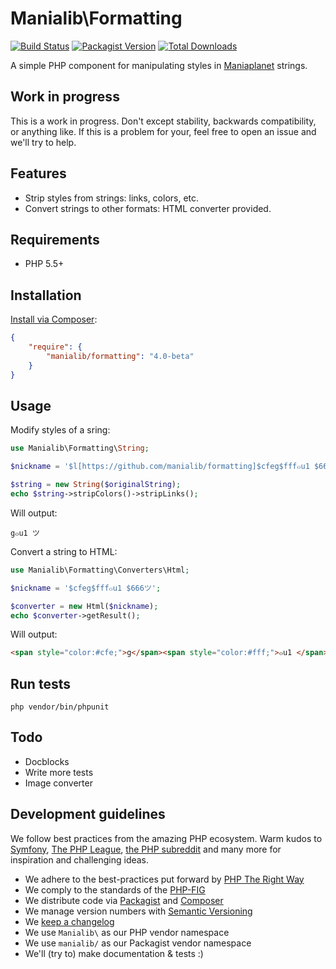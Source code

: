 # Manialib\Formatting

[![Build Status](https://img.shields.io/travis/manialib/formatting.svg?style=flat-square)](https://travis-ci.org/manialib/formatting)
[![Packagist Version](https://img.shields.io/packagist/v/manialib/formatting.svg?style=flat-square)](https://packagist.org/packages/manialib/formatting)
[![Total Downloads](https://img.shields.io/packagist/dt/manialib/formatting.svg?style=flat-square)](https://packagist.org/packages/manialib/formatting)

A simple PHP component for manipulating styles in [Maniaplanet](http://manaplanet.com) strings. 

## Work in progress

This is a work in progress. Don't except stability, backwards compatibility, or anything like. If this is a problem for 
your, feel free to open an issue and we'll try to help.

## Features

- Strip styles from strings: links, colors, etc.
- Convert strings to other formats: HTML converter provided.

## Requirements

- PHP 5.5+

## Installation

[Install via Composer](https://getcomposer.org/):

```json
{
	"require": {
        "manialib/formatting": "4.0-beta"
    }
}
```

## Usage

Modify styles of a sring:

```php
use Manialib\Formatting\String;

$nickname = '$l[https://github.com/manialib/formatting]$cfeg$fff๐u1 $666ツ$l';

$string = new String($originalString);
echo $string->stripColors()->stripLinks();
```

Will output:

```
g๐u1 ツ
```

Convert a string to HTML:

```php
use Manialib\Formatting\Converters\Html;

$nickname = '$cfeg$fff๐u1 $666ツ';

$converter = new Html($nickname);
echo $converter->getResult();
```

Will output:

```html
<span style="color:#cfe;">g</span><span style="color:#fff;">๐u1 </span><span style="color:#666;">ツ</span>
```

## Run tests

`php vendor/bin/phpunit`

## Todo

- Docblocks
- Write more tests
- Image converter

## Development guidelines

We follow best practices from the amazing PHP ecosystem. Warm kudos to [Symfony](http://symfony.com/), [The PHP League](http://thephpleague.com/), [the PHP subreddit](http://www.reddit.com/r/PHP/) and many more for inspiration and challenging ideas.

- We adhere to the best-practices put forward by [PHP The Right Way](http://www.phptherightway.com/)
- We comply to the standards of the [PHP-FIG](http://www.php-fig.org/)
- We distribute code via [Packagist](https://packagist.org/) and [Composer](https://getcomposer.org/)
- We manage version numbers with [Semantic Versioning](http://semver.org/)
- We [keep a changelog](http://keepachangelog.com/)
- We use `Manialib\` as our PHP vendor namespace
- We use `manialib/` as our Packagist vendor namespace
- We'll (try to) make documentation & tests :)